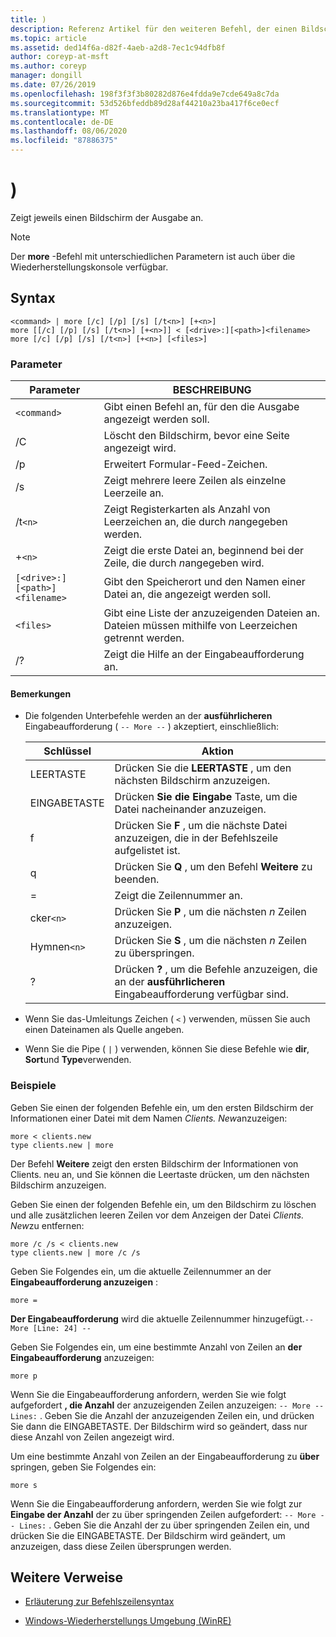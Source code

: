 ```yaml
---
title: )
description: Referenz Artikel für den weiteren Befehl, der einen Bildschirm der Ausgabe gleichzeitig anzeigt.
ms.topic: article
ms.assetid: ded14f6a-d82f-4aeb-a2d8-7ec1c94dfb8f
author: coreyp-at-msft
ms.author: coreyp
manager: dongill
ms.date: 07/26/2019
ms.openlocfilehash: 198f3f3f3b80282d876e4fdda9e7cde649a8c7da
ms.sourcegitcommit: 53d526bfeddb89d28af44210a23ba417f6ce0ecf
ms.translationtype: MT
ms.contentlocale: de-DE
ms.lasthandoff: 08/06/2020
ms.locfileid: "87886375"
---
```

# <a name="more"></a>)

Zeigt jeweils einen Bildschirm der Ausgabe an.

> [!NOTE]
> Der **more** -Befehl mit unterschiedlichen Parametern ist auch über die Wiederherstellungskonsole verfügbar.

## <a name="syntax"></a>Syntax

```
<command> | more [/c] [/p] [/s] [/t<n>] [+<n>]
more [[/c] [/p] [/s] [/t<n>] [+<n>]] < [<drive>:][<path>]<filename>
more [/c] [/p] [/s] [/t<n>] [+<n>] [<files>]
```

### <a name="parameters"></a>Parameter

| Parameter | BESCHREIBUNG |
| --------- | ----------- |
| `<command>` | Gibt einen Befehl an, für den die Ausgabe angezeigt werden soll. |
| /C | Löscht den Bildschirm, bevor eine Seite angezeigt wird. |
| /p | Erweitert Formular-Feed-Zeichen. |
| /s | Zeigt mehrere leere Zeilen als einzelne Leerzeile an. |
| /t`<n>` | Zeigt Registerkarten als Anzahl von Leerzeichen an, die durch *n*angegeben werden. |
| +`<n>` | Zeigt die erste Datei an, beginnend bei der Zeile, die durch *n*angegeben wird. |
| `[<drive>:][<path>]<filename>` | Gibt den Speicherort und den Namen einer Datei an, die angezeigt werden soll. |
| `<files>` | Gibt eine Liste der anzuzeigenden Dateien an. Dateien müssen mithilfe von Leerzeichen getrennt werden. |
| /? | Zeigt die Hilfe an der Eingabeaufforderung an. |

#### <a name="remarks"></a>Bemerkungen

- Die folgenden Unterbefehle werden an der **ausführlicheren** Eingabeaufforderung ( `-- More --` ) akzeptiert, einschließlich:

    | Schlüssel | Aktion |
    | --- | ------ |
    | LEERTASTE | Drücken Sie die **LEERTASTE** , um den nächsten Bildschirm anzuzeigen. |
    | EINGABETASTE | Drücken **Sie die Eingabe** Taste, um die Datei nacheinander anzuzeigen. |
    | f | Drücken Sie **F** , um die nächste Datei anzuzeigen, die in der Befehlszeile aufgelistet ist. |
    | q | Drücken Sie **Q** , um den Befehl **Weitere** zu beenden. |
    | = | Zeigt die Zeilennummer an. |
    | cker`<n>` | Drücken Sie **P** , um die nächsten *n* Zeilen anzuzeigen. |
    | Hymnen`<n>` | Drücken Sie **S** , um die nächsten *n* Zeilen zu überspringen. |
    | ? | Drücken **?** , um die Befehle anzuzeigen, die an der **ausführlicheren** Eingabeaufforderung verfügbar sind.|

- Wenn Sie das-Umleitungs Zeichen ( `<` ) verwenden, müssen Sie auch einen Dateinamen als Quelle angeben.

- Wenn Sie die Pipe ( `|` ) verwenden, können Sie diese Befehle wie **dir**, **Sort**und **Type**verwenden.

### <a name="examples"></a>Beispiele

Geben Sie einen der folgenden Befehle ein, um den ersten Bildschirm der Informationen einer Datei mit dem Namen *Clients. New*anzuzeigen:

```
more < clients.new
type clients.new | more
```

Der Befehl **Weitere** zeigt den ersten Bildschirm der Informationen von Clients. neu an, und Sie können die Leertaste drücken, um den nächsten Bildschirm anzuzeigen.

Geben Sie einen der folgenden Befehle ein, um den Bildschirm zu löschen und alle zusätzlichen leeren Zeilen vor dem Anzeigen der Datei *Clients. New*zu entfernen:

```
more /c /s < clients.new
type clients.new | more /c /s
```

Geben Sie Folgendes ein, um die aktuelle Zeilennummer an der **Eingabeaufforderung anzuzeigen** :

```
more =
```

**Der Eingabeaufforderung** wird die aktuelle Zeilennummer hinzugefügt.`-- More [Line: 24] --`

Geben Sie Folgendes ein, um eine bestimmte Anzahl von Zeilen an **der Eingabeaufforderung** anzuzeigen:

```
more p
```

Wenn Sie die Eingabeaufforderung anfordern, werden Sie wie folgt aufgefordert **, die Anzahl** der anzuzeigenden Zeilen anzuzeigen: `-- More -- Lines:` . Geben Sie die Anzahl der anzuzeigenden Zeilen ein, und drücken Sie dann die EINGABETASTE. Der Bildschirm wird so geändert, dass nur diese Anzahl von Zeilen angezeigt wird.

Um eine bestimmte Anzahl von Zeilen an der Eingabeaufforderung zu **über** springen, geben Sie Folgendes ein:

```
more s
```

Wenn Sie die Eingabeaufforderung anfordern, werden Sie wie folgt zur **Eingabe der Anzahl** der zu über springenden Zeilen aufgefordert: `-- More -- Lines:` . Geben Sie die Anzahl der zu über springenden Zeilen ein, und drücken Sie die EINGABETASTE. Der Bildschirm wird geändert, um anzuzeigen, dass diese Zeilen übersprungen werden.

## <a name="additional-references"></a>Weitere Verweise

- [Erläuterung zur Befehlszeilensyntax](command-line-syntax-key.md)

- [Windows-Wiederherstellungs Umgebung (WinRE)](/windows-hardware/manufacture/desktop/windows-recovery-environment--windows-re--technical-reference)
